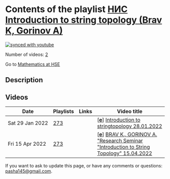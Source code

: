 # Contents of the playlist [НИС Introduction to string topology (Brav K, Gorinov A)](https://www.youtube.com/playlist?list=PLq3E5oubNNoCYp6rsBrXsZWv8KN-HJ4-R)

[![synced with youtube](https://img.shields.io/github/last-commit/mathphysschool/mathphysschool.github.io/autoupdate1?label=synced%20with%20youtube)](https://github.com/mathphysschool/mathphysschool.github.io/commits/autoupdate1)

Number of videos: [2](#videos)

Go to [Mathematics at HSE](../README.md)

## Description



## Videos

|Date|Playlists|Links|Video title|
|---|---|---|---|
| Sat&nbsp;29&nbsp;Jan&nbsp;2022 | [273](../playlists/273 "НИС Introduction to string topology (Brav K, Gorinov A)") |  | [[**e**](https://studio.youtube.com/video/I3lcD1dqoQE/edit "Edit")] [Introduction to stringtopology 28.01.2022](https://www.youtube.com/watch?v=I3lcD1dqoQE&list=PLq3E5oubNNoCYp6rsBrXsZWv8KN-HJ4-R) |
| Fri&nbsp;15&nbsp;Apr&nbsp;2022 | [273](../playlists/273 "НИС Introduction to string topology (Brav K, Gorinov A)") |  | [[**e**](https://studio.youtube.com/video/YG7eYKlDxLs/edit "Edit")] [BRAV K., GORINOV A. &#34;Research Seminar &#34;Introduction to String Topology&#34; 15.04.2022](https://www.youtube.com/watch?v=YG7eYKlDxLs&list=PLq3E5oubNNoCYp6rsBrXsZWv8KN-HJ4-R) |


 If you want to ask to update this page, or have any comments or questions: <pasha145@gmail.com>.